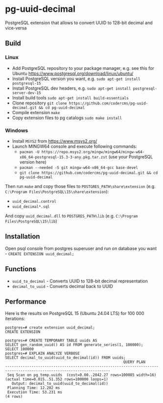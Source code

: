 # pg-uuid-decimal
PostgreSQL extension that allows to convert UUID to 128-bit decimal and vice-versa

## Build
### Linux
* Add PostgreSQL repository to your package manager, e.g. see this for Ubuntu https://www.postgresql.org/download/linux/ubuntu/
* Install PostgreSQL version you want, e.g. `sudo apt-get install postgresql-15`
* Install PostgreSQL dev headers, e.g. `sudo apt-get install postgresql-server-dev-15`
* Install build tools `sudo apt-get install build-essentials`
* Clone repository `git clone https://github.com/codercms/pg-uuid-decimal.git && cd pg-uuid-decimal`
* Compile extension `make`
* Copy extension files to pg catalogs `sudo make install`

### Windows
* Install `MSYS2` from https://www.msys2.org/
* Launch MINGW64 console and execute following commands:
  * `pacman -U https://repo.msys2.org/mingw/mingw64/mingw-w64-x86_64-postgresql-15.3-3-any.pkg.tar.zst` (use your PostgreSQL version here)
  * `pacman --needed -S git mingw-w64-x86_64-gcc base-devel`
  * `git clone https://github.com/codercms/pg-uuid-decimal.git && cd pg-uuid-decimal`

Then run `make` and copy those files to `POSTGRES_PATH\share\extension` (e.g. `C:\Program Files\PostgreSQL\15\share\extension`):
* `uuid_decimal.control`
* `uuid_decimal*.sql`

And copy `uuid_decimal.dll` to `POSTGRES_PATH\lib` (e.g. `C:\Program Files\PostgreSQL\15\lib`)

## Installation
Open psql console from postgres superuser and run on database you want - `CREATE EXTENSION uuid_decimal;`

## Functions
* `uuid_to_decimal` - Converts UUID to 128-bit decimal representation
* `decimal_to_uuid` - Converts decimal back to UUID

## Performance
Here is the results on PostgreSQL 15 (Ubuntu 24.04 LTS) for 100 000 iterations:

```
postgres=# create extension uuid_decimal;
CREATE EXTENSION

postgres=# CREATE TEMPORARY TABLE uuids AS
SELECT gen_random_uuid() AS id FROM generate_series(1, 100000);
SELECT 100000
postgres=# EXPLAIN ANALYZE VERBOSE
SELECT decimal_to_uuid(uuid_to_decimal(id)) FROM uuids;
                                                      QUERY PLAN
----------------------------------------------------------------------------------------------------------------------
 Seq Scan on pg_temp.uuids  (cost=0.00..2042.27 rows=100085 width=16) (actual time=0.015..51.352 rows=100000 loops=1)
   Output: decimal_to_uuid(uuid_to_decimal(id))
 Planning Time: 12.202 ms
 Execution Time: 53.231 ms
(4 rows)
```
